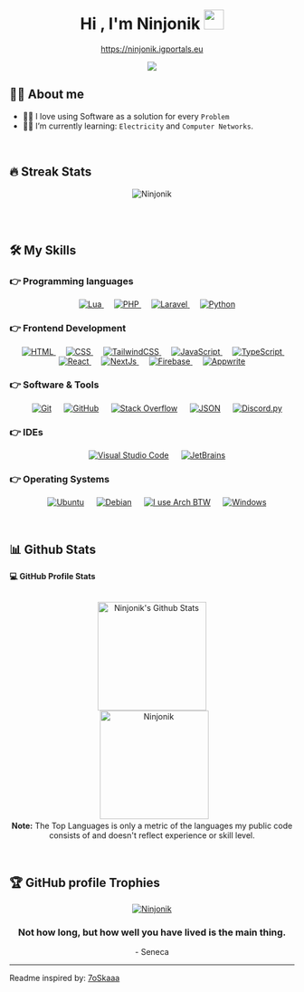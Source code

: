 <h1 align="center">Hi , I'm Ninjonik <img src="https://media.giphy.com/media/hvRJCLFzcasrR4ia7z/giphy.gif" width="35"></h1>
<p align="center"><a href="https://ninjonik.igportals.eu/" target="_blank">https://ninjonik.igportals.eu</a></p>
<p align="center">
  <a href="https://github.com/DenverCoder1/readme-typing-svg"><img src="https://readme-typing-svg.herokuapp.com?lines=Computer+Networks+Student;Programmer;Always%20learning%20new%20things&center=true&width=500&height=50"></a>
</p>


## :sassy_man:  About me
- :technologist: I love using Software as a solution for every `Problem`
- :student: I’m currently learning: `Electricity` and `Computer Networks`.

<br>

## 🔥 Streak Stats
<p align="center"><img src="https://github-readme-streak-stats.herokuapp.com/?user=ninjonik&theme=algolia" alt="Ninjonik" /></p>

<br>
<br>


## 🛠️ My Skills

### 👉 Programming languages

<p align="center"> 
  &emsp; 
  <a href="https://www.lua.org/" target="_blank"> 
    <img alt="Lua" src="https://img.shields.io/badge/Lua%20-%232370ED.svg?style=plastic&logo=Lua&logoColor=white">
  </a> 
  &emsp;
  <a href="https://www.php.net/" target="_blank"> 
    <img alt="PHP" src="https://img.shields.io/badge/PHP%20-%2300599C.svg?style=plastic&logo=php&logoColor=white">
  </a>
  &emsp;
  <a href="https://laravel.com/" target="_blank"> 
    <img alt="Laravel" src="https://img.shields.io/badge/Laravel%20-%23FFFFFF.svg?style=plastic&logo=Laravel&logoColor=red">
  </a> 
  &emsp;
  <a href="https://www.python.org/" target="_blank"> 
    <img alt="Python" src="https://img.shields.io/badge/Python%20-%2314354C.svg?style=plastic&logo=python&logoColor=white">
  </a> 
</p>

### 👉 Frontend Development
<p align="center"> 
  &emsp; 
  <a href="https://www.w3.org/html/" target="_blank"> 
   <img alt="HTML" src="https://img.shields.io/badge/HTML5%20-%23E34F26.svg?style=plastic&logo=html5&logoColor=white">
  </a>   
  &emsp;
  <a href="https://www.w3schools.com/css/" target="_blank">
    <img alt="CSS" src="https://img.shields.io/badge/CSS%20-%231572B6.svg?style=plastic&logo=css3&logoColor=white">
  </a>
  &emsp;
  <a href="https://tailwindcss.com/" target="_blank">
    <img alt="TailwindCSS" src="https://img.shields.io/badge/TailwindCSS-%2332CD32.svg?style=plastic&logo=tailwindcss&logoColor=white">
  </a>
  &emsp;
  <a href="https://developer.mozilla.org/en-US/docs/Web/JavaScript/" target="_blank"> 
     <img alt="JavaScript" src="https://img.shields.io/badge/JavaScript%20-%23F7DF1E.svg?style=plastic&logo=javascript&logoColor=black">
  </a> 
  &emsp;
  <a href="https://www.typescriptlang.org/" target="_blank"> 
     <img alt="TypeScript" src="https://img.shields.io/badge/TypeScript-%232370ED.svg?style=plastic&logo=typescript&logoColor=white">
  </a> 
  &emsp;
  <a href="https://react.dev/" target="_blank"> 
     <img alt="React" src="https://img.shields.io/badge/React-%2300599C.svg?style=plastic&logo=react&logoColor=white">
  </a> 
  &emsp;
  <a href="https://nextjs.org/" target="_blank"> 
     <img alt="NextJs" src="https://img.shields.io/badge/NextJs-%2300599C.svg?style=plastic&logo=nextjs&logoColor=white">
  </a> 
  &emsp;
  <a href="https://firebase.google.com/" target="_blank"> 
     <img alt="Firebase" src="https://img.shields.io/badge/Firebase-%23123213.svg?style=plastic&logo=firebase&logoColor=orange">
  </a> 
  &emsp;
  <a href="https://appwrite.io/" target="_blank"> 
     <img alt="Appwrite" src="https://img.shields.io/badge/Appwrite-%23000000.svg?style=plastic&logo=appwrite&logoColor=red">
  </a> 
</p>

 ### 👉 Software & Tools
 
<p align="center">
  &emsp;
    <a href="https://git-scm.com/"><img alt="Git" src="https://img.shields.io/badge/Git%20-%23F05033.svg?style=plastic&logo=git&logoColor=white"></a>
  &emsp;
    <a href="https://github.com/"><img alt="GitHub" src="https://img.shields.io/badge/github-%23181717.svg?style=plastic&logo=github&logoColor=white"></a>
  &emsp;
    <a href="https://stackoverflow.com/"><img alt="Stack Overflow" src="https://img.shields.io/badge/-Stack%20Overflow-FE7A16?style=plastic&logo=stack-overflow&logoColor=white"></a>
  &emsp;
    <a href="https://www.json.org/"><img alt="JSON" img src="https://img.shields.io/badge/json-%23000000.svg?style=plastic&logo=json&logoColor=white"></a>
  &emsp;
    <a href="https://discordpy.readthedocs.io/en/stable/"><img alt="Discord.py" img src="https://img.shields.io/badge/Discord.py-%23000000.svg?style=plastic&logo=discord&logoColor=white"></a>
</p>

 ### 👉 IDEs
 
<p align="center">
  &emsp;
    <a href="https://code.visualstudio.com/"><img alt="Visual Studio Code" src="https://img.shields.io/badge/Visual%20Studio%20Code-0078d7.svg?style=plastic&logo=visual-studio-code&logoColor=white"></a>
  &emsp;
    <a href="https://www.jetbrains.com/"><img alt="JetBrains" src="https://img.shields.io/badge/JetBrains-%2366595C.svg?&style=plastic&logo=atom&logoColor=blueviolet&color" /></a>
</p>

 ### 👉 Operating Systems
 
<p align="center">
  &emsp;
    <a href="https://ubuntu.com/"><img alt="Ubuntu" src="https://img.shields.io/badge/Ubuntu-E95420?style=plastic&logo=ubuntu&logoColor=white"></a>
  &emsp;
    <a href="https://www.debian.org/"><img alt="Debian" src="https://img.shields.io/badge/Debian-FF0000?style=plastic&logo=debian&logoColor=white"></a>
 &emsp;
    <a href="https://archlinux.org/"><img alt="I use Arch BTW" src="https://img.shields.io/badge/Arch-00FF00?style=plastic&logo=archlinux&logoColor=white"></a>
  &emsp;
    <a href="https://www.microsoft.com/windows/"><img alt="Windows" src="https://img.shields.io/badge/Windows-0078D6?style=plastic&logo=windows&logoColor=white"></a>  
</p>

<br/>

## 📊 Github Stats



  <summary><b>💻 GitHub Profile Stats</b></summary>
  <br/>
  <p align="center">
    <a href="https://github.com/anuraghazra/github-readme-stats"><img alt="Ninjonik's Github Stats" src="https://github-readme-stats.vercel.app/api?username=ninjonik&show_icons=true&count_private=true&theme=algolia" height="192px"/></a>
<br/>
  &nbsp;
	  <img src="https://github-readme-stats.vercel.app/api/top-langs?username=ninjonik&langs_count=10&show_icons=true&locale=en&layout=compact&theme=algolia" alt="Ninjonik" height="192px"/>
  <br/>
  <b>Note:</b> The Top Languages is only a metric of the languages my public code consists of and doesn't reflect experience or skill level.
  </p>


<br/>

## :trophy: GitHub profile Trophies

<p align="center"> <a href="https://github.com/ryo-ma/github-profile-trophy"><img src="https://github-profile-trophy.vercel.app/?username=ninjonik&layout=compact&theme=algolia" alt="Ninjonik" /></a> </p>

<p align = "center">
	<h3 align="center"> Not how long, but how well you have lived is the main thing. </h3>
	<p align="center">- Seneca</p>
</p>

-----
Readme inspired by: [7oSkaaa](https://github.com/7oSkaaa)

